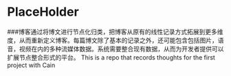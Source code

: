 PlaceHolder
===========
###博客通过将博文进行节点化归类，把博客从原有的线性记录方式拓展到更多维度，从而重新定义博客。每篇博文除了基本的记录之外，还可能包含包括图片，语音，视频在内的多种流媒体数据。系统需要整合现有数据，从而为开发者提供可以扩展节点整合形式的平台。
This is a repo that records thoughts for the first project with Cain